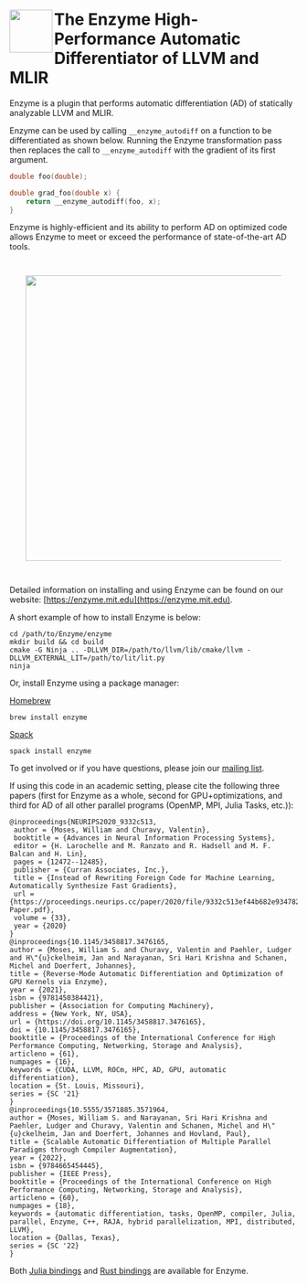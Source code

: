# <img src="https://enzyme.mit.edu/logo.svg" width="75" align=left> The Enzyme High-Performance Automatic Differentiator of LLVM and MLIR


Enzyme is a plugin that performs automatic differentiation (AD) of statically analyzable LLVM and MLIR.

Enzyme can be used by calling `__enzyme_autodiff` on a function to be differentiated as shown below. 
Running the Enzyme transformation pass then replaces the call to `__enzyme_autodiff` with the gradient of its first argument.
```c
double foo(double);

double grad_foo(double x) {
    return __enzyme_autodiff(foo, x);
}
```

Enzyme is highly-efficient and its ability to perform AD on optimized code allows Enzyme to meet or exceed the performance of state-of-the-art AD tools.

<div style="padding:2em">
<img src="https://enzyme.mit.edu/all_top.png" width="500" align=center>
</div>

Detailed information on installing and using Enzyme can be found on our website: [https://enzyme.mit.edu](https://enzyme.mit.edu).

A short example of how to install Enzyme is below:
```
cd /path/to/Enzyme/enzyme
mkdir build && cd build
cmake -G Ninja .. -DLLVM_DIR=/path/to/llvm/lib/cmake/llvm -DLLVM_EXTERNAL_LIT=/path/to/lit/lit.py
ninja
```

Or, install Enzyme using a package manager:

[Homebrew](https://brew.sh)
```
brew install enzyme
```
[Spack](https://spack.io)
```
spack install enzyme
```

To get involved or if you have questions, please join our [mailing list](https://groups.google.com/d/forum/enzyme-dev).

If using this code in an academic setting, please cite the following three papers (first for Enzyme as a whole, second for GPU+optimizations, and third for AD of all other parallel programs (OpenMP, MPI, Julia Tasks, etc.)):
```
@inproceedings{NEURIPS2020_9332c513,
 author = {Moses, William and Churavy, Valentin},
 booktitle = {Advances in Neural Information Processing Systems},
 editor = {H. Larochelle and M. Ranzato and R. Hadsell and M. F. Balcan and H. Lin},
 pages = {12472--12485},
 publisher = {Curran Associates, Inc.},
 title = {Instead of Rewriting Foreign Code for Machine Learning, Automatically Synthesize Fast Gradients},
 url = {https://proceedings.neurips.cc/paper/2020/file/9332c513ef44b682e9347822c2e457ac-Paper.pdf},
 volume = {33},
 year = {2020}
}
@inproceedings{10.1145/3458817.3476165,
author = {Moses, William S. and Churavy, Valentin and Paehler, Ludger and H\"{u}ckelheim, Jan and Narayanan, Sri Hari Krishna and Schanen, Michel and Doerfert, Johannes},
title = {Reverse-Mode Automatic Differentiation and Optimization of GPU Kernels via Enzyme},
year = {2021},
isbn = {9781450384421},
publisher = {Association for Computing Machinery},
address = {New York, NY, USA},
url = {https://doi.org/10.1145/3458817.3476165},
doi = {10.1145/3458817.3476165},
booktitle = {Proceedings of the International Conference for High Performance Computing, Networking, Storage and Analysis},
articleno = {61},
numpages = {16},
keywords = {CUDA, LLVM, ROCm, HPC, AD, GPU, automatic differentiation},
location = {St. Louis, Missouri},
series = {SC '21}
}
@inproceedings{10.5555/3571885.3571964,
author = {Moses, William S. and Narayanan, Sri Hari Krishna and Paehler, Ludger and Churavy, Valentin and Schanen, Michel and H\"{u}ckelheim, Jan and Doerfert, Johannes and Hovland, Paul},
title = {Scalable Automatic Differentiation of Multiple Parallel Paradigms through Compiler Augmentation},
year = {2022},
isbn = {9784665454445},
publisher = {IEEE Press},
booktitle = {Proceedings of the International Conference on High Performance Computing, Networking, Storage and Analysis},
articleno = {60},
numpages = {18},
keywords = {automatic differentiation, tasks, OpenMP, compiler, Julia, parallel, Enzyme, C++, RAJA, hybrid parallelization, MPI, distributed, LLVM},
location = {Dallas, Texas},
series = {SC '22}
}
```

Both [Julia bindings](https://github.com/wsmoses/Enzyme.jl) and [Rust bindings](https://github.com/rust-ml/oxide-enzyme) are available for Enzyme.
